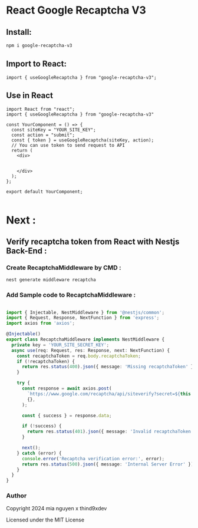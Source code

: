 # React Google Recaptcha V3

## Install:

```bash
npm i google-recaptcha-v3
```

## Import to React:

```tsx
import { useGoogleRecaptcha } from "google-recaptcha-v3";

```

## Use in React

```tsx
import React from "react";
import { useGoogleRecaptcha } from "google-recaptcha-v3"

const YourComponent = () => {
  const siteKey = "YOUR_SITE_KEY";
  const action = "submit";
  const { token } = useGoogleRecaptcha(siteKey, action);
  // You can use token to send request to API
  return (
    <div>
     

    </div>
  );
};

export default YourComponent;


```
# Next :
## Verify  recaptcha token from React with Nestjs Back-End :
### Create RecaptchaMiddleware by CMD : 
```bash
nest generate middleware recaptcha
```
### Add Sample code to RecaptchaMiddleware :
```ts

import { Injectable, NestMiddleware } from '@nestjs/common';
import { Request, Response, NextFunction } from 'express';
import axios from 'axios';

@Injectable()
export class RecaptchaMiddleware implements NestMiddleware {
  private key = 'YOUR_SITE_SECRET_KEY';
  async use(req: Request, res: Response, next: NextFunction) {
    const recaptchaToken = req.body.recaptchaToken;
    if (!recaptchaToken) {
      return res.status(400).json({ message: 'Missing recaptchaToken' });
    }

    try {
      const response = await axios.post(
        `https://www.google.com/recaptcha/api/siteverify?secret=${this.key}&response=${recaptchaToken}`,
        {},
      );

      const { success } = response.data;

      if (!success) {
        return res.status(401).json({ message: 'Invalid recaptchaToken' });
      }

      next();
    } catch (error) {
      console.error('Recaptcha verification error:', error);
      return res.status(500).json({ message: 'Internal Server Error' });
    }
  }
}


```

### Author
Copyright 2024 mia nguyen x thind9xdev

 Licensed under the MIT License